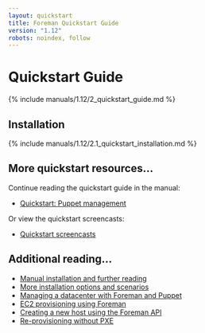```yaml
---
layout: quickstart
title: Foreman Quickstart Guide
version: "1.12"
robots: noindex, follow
---
```


# Quickstart Guide

{% include manuals/1.12/2_quickstart_guide.md %}

## Installation

{% include manuals/1.12/2.1_quickstart_installation.md %}

## More quickstart resources...

Continue reading the quickstart guide in the manual:

* [Quickstart: Puppet management](/manuals/{{page.version}}/index.html#2.2PuppetManagement)

Or view the quickstart screencasts:

* [Quickstart screencasts](/media.html#screencasts)

## Additional reading...

* [Manual installation and further reading](/manuals/{{page.version}}/index.html)
* [More installation options and scenarios](/manuals/{{page.version}}/index.html#3.2.2InstallerOptions)
* [Managing a datacenter with Foreman and Puppet](http://engineering.yakaz.com/managing-an-infrastructure-datacenter-with-foreman-and-puppet.html)
* [EC2 provisioning using Foreman](/2012/05/ec2-provisioning-using-foreman.html)
* [Creating a new host using the Foreman API](/2012/01/creating-new-host-using-foreman-api.html)
* [Re-provisioning without PXE](/2012/01/re-provision-host-without-pxeboot.html)
